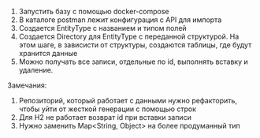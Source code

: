 1. Запустить базу с помощью docker-compose
2. В каталоге postman лежит конфигурация с API для импорта
3. Создается EntityType с названием и типом полей
4. Создается Directory для EntityType с переданной структурой. На этом шаге, в зависисти от структуры, создаются таблицы, где будут хранится данные
5. Можно получать все записи, отдельные по id, выполнять вставку и удаление.

Замечания:
1) Репозиторий, который работает с данными нужно рефакторить, чтобы уйти от жесткой генерации с помощью строк
2) Для H2 не работает возврат id при вставки записи
3) Нужно заменить Map<String, Object> на более продуманный тип